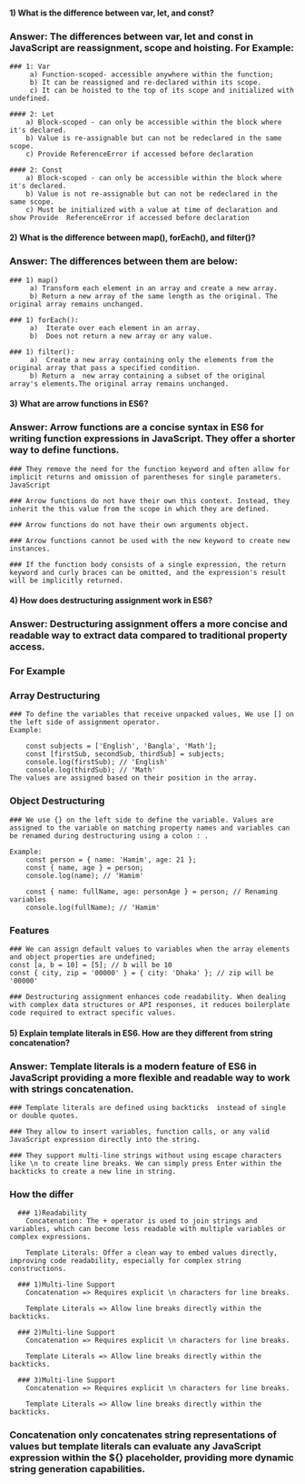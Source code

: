 
#### 1) What is the difference between var, let, and const?

### Answer: The differences between var, let and const in JavaScript are reassignment, scope and hoisting. For Example:
    ### 1: Var
         a) Function-scoped- accessible anywhere within the function;         
         b) It can be reassigned and re-declared within its scope.
         c) It can be hoisted to the top of its scope and initialized with undefined.
    
    #### 2: Let 
        a) Block-scoped - can only be accessible within the block where it's declared.
        b) Value is re-assignable but can not be redeclared in the same scope.
        c) Provide ReferenceError if accessed before declaration
   
    #### 2: Const  
        a) Block-scoped - can only be accessible within the block where it's declared.
        b) Value is not re-assignable but can not be redeclared in the same scope.
        c) Must be initialized with a value at time of declaration and show Provide  ReferenceError if accessed before declaration



#### 2) What is the difference between map(), forEach(), and filter()? 

### Answer: The differences between them are below:
    ### 1) map()
         a) Transform each element in an array and create a new array. 
         b) Return a new array of the same length as the original. The original array remains unchanged.
   
    ### 1) forEach():
         a)  Iterate over each element in an array. 
         b)  Does not return a new array or any value.
   
    ### 1) filter():
         a)  Create a new array containing only the elements from the original array that pass a specified condition.
         b) Return a  new array containing a subset of the original array's elements.The original array remains unchanged.



#### 3) What are arrow functions in ES6?

### Answer: Arrow functions are a concise syntax in ES6 for writing function expressions in JavaScript. They offer a shorter way to define functions.

    ### They remove the need for the function keyword and often allow for implicit returns and omission of parentheses for single parameters.
    JavaScript

    ### Arrow functions do not have their own this context. Instead, they inherit the this value from the scope in which they are defined. 

    ### Arrow functions do not have their own arguments object.

    ### Arrow functions cannot be used with the new keyword to create new instances.
    
    ### If the function body consists of a single expression, the return keyword and curly braces can be omitted, and the expression's result will be implicitly returned.
 


#### 4) How does destructuring assignment work in ES6?

### Answer: Destructuring assignment offers a more concise and readable way to extract data compared to traditional property access.

### For Example

### Array Destructuring
    ### To define the variables that receive unpacked values, We use [] on the left side of assignment operator.
    Example:
        
        const subjects = ['English', 'Bangla', 'Math'];
        const [firstSub, secondSub, thirdSub] = subjects;
        console.log(firstSub); // 'English'
        console.log(thirdSub); // 'Math'
    The values are assigned based on their position in the array.

### Object Destructuring
    ### We use {} on the left side to define the variable. Values are assigned to the variable on matching property names and variables can be renamed during destructuring using a colon : . 

    Example:
        const person = { name: 'Hamim', age: 21 };
        const { name, age } = person;  
        console.log(name); // 'Hamim'

        const { name: fullName, age: personAge } = person; // Renaming variables
        console.log(fullName); // 'Hamim'

### Features
    ### We can assign default values to variables when the array elements and object properties are undefined;
    const [a, b = 10] = [5]; // b will be 10
    const { city, zip = '00000' } = { city: 'Dhaka' }; // zip will be '00000'
 
    ### Destructuring assignment enhances code readability. When dealing with complex data structures or API responses, it reduces boilerplate code required to extract specific values.

#### 5) Explain template literals in ES6. How are they different from string concatenation?
### Answer: Template literals is a modern feature of ES6 in JavaScript providing a more flexible and readable way to work with strings concatenation.
    ### Template literals are defined using backticks  instead of single or double quotes.

    ### They allow to insert variables, function calls, or any valid JavaScript expression directly into the string.
    
    ### They support multi-line strings without using escape characters like \n to create line breaks. We can simply press Enter within the backticks to create a new line in string.

### How the differ 
      ### 1)Readability 
        Concatenation: The + operator is used to join strings and variables, which can become less readable with multiple variables or complex expressions.

        Template Literals: Offer a clean way to embed values directly, improving code readability, especially for complex string constructions.
 
      ### 1)Multi-line Support 
        Concatenation => Requires explicit \n characters for line breaks.

        Template Literals => Allow line breaks directly within the backticks.

      ### 2)Multi-line Support 
        Concatenation => Requires explicit \n characters for line breaks.

        Template Literals => Allow line breaks directly within the backticks.

      ### 3)Multi-line Support 
        Concatenation => Requires explicit \n characters for line breaks.

        Template Literals => Allow line breaks directly within the backticks.

### Concatenation only concatenates string representations of values but template literals can evaluate any JavaScript expression within the ${} placeholder, providing more dynamic string generation capabilities.
